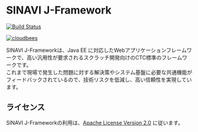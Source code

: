 SINAVI J-Framework
==========

[![Build Status](https://travis-ci.org/ctc-g/sinavi-jfw.svg?branch=master)](https://travis-ci.org/ctc-g/sinavi-jfw)

[![cloudbees](https://sinavi-jfw.ci.cloudbees.com)](http://web-static-cloudfront.s3.amazonaws.com/images/badges/BuiltOnDEV.png)

SINAVI J-Frameworkは、Java EE に対応したWebアプリケーションフレームワークで、高い汎用性が要求されるスクラッチ開発向けのCTC標準のフレームワークです。  
これまで現場で発生した問題に対する解決策やシステム基盤に必要な共通機能がフィードバックされているので、技術リスクを低減し、高い信頼性を実現しています。


## ライセンス

  SINAVI J-Frameworkの利用は、[Apache License Version 2.0][Apache License] に従います。
  
[Apache License]: http://www.apache.org/licenses/LICENSE-2.0

